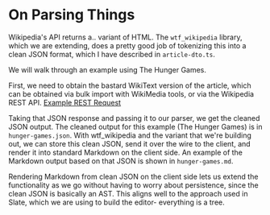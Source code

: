 # On Parsing Things
Wikipedia's API returns a.. variant of HTML. The `wtf_wikipedia` library, which we are extending, does a pretty good job of tokenizing this into a clean JSON format, which I have described in `article-dto.ts`.

We will walk through an example using The Hunger Games.

First, we need to obtain the bastard WikiText version of the article, which can be obtained via bulk import with WikiMedia tools, or via the Wikipedia REST API. [Example REST Request](https://en.wikipedia.org/w/api.php?action=query&redirects=true&prop=revisions&rvprop=content&maxlag=5&format=json&origin=*&titles=The%20Hunger%20Games)

Taking that JSON response and passing it to our parser, we get the cleaned JSON output. The cleaned output for this example (The Hunger Games) is in `hunger-games.json`. With wtf_wikipedia and the variant that we're building out, we can store this clean JSON, send it over the wire to the client, and render it into standard Markdown on the client side. An example of the Markdown output based on that JSON is shown in `hunger-games.md`.

Rendering Markdown from clean JSON on the client side lets us extend the functionality as we go without having to worry about persistence, since the clean JSON is basically an AST. This aligns well to the approach used in Slate, which we are using to build the editor- everything is a tree.